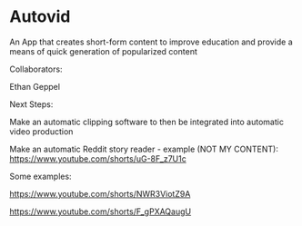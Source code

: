 # Autovid
An App that creates short-form content to improve education and provide a means of quick generation of popularized content


Collaborators:

Ethan Geppel


Next Steps:

Make an automatic clipping software to then be integrated into automatic video production

Make an automatic Reddit story reader - example (NOT MY CONTENT): https://www.youtube.com/shorts/uG-8F_z7U1c


Some examples:

https://www.youtube.com/shorts/NWR3ViotZ9A 

https://www.youtube.com/shorts/F_gPXAQaugU
